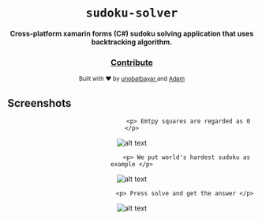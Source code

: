 <div align="center">
  <h1><code>sudoku-solver</code></h1>

  <strong>Cross-platform xamarin forms (C#) sudoku solving application that uses backtracking algorithm.</strong>

<h3>
    <a href="https://github.com/unobatbayar/sudoku-solver/pull/new/master">Contribute</a>
  </h3>

  <sub> Built with ❤️️ by <a href="https://www.twitter.com/unobatbayar">unobatbayar </a> and <a href="https://github.com/DOA25">Adam</a></sub>
</div>

## Screenshots
<div align="center">

                                    <p> Emtpy squares are regarded as 0 </p>
![alt text](https://github.com/unobatbayar/sudokusolver/blob/master/readme-images/initial.png)

                                   <p> We put world's hardest sudoku as example </p>
![alt text](https://github.com/unobatbayar/sudokusolver/blob/master/readme-images/hardest_problem.png)

                                  <p> Press solve and get the answer </p>
![alt text](https://github.com/unobatbayar/sudokusolver/blob/master/readme-images/solved.png)

</div>
